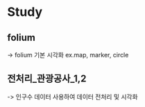 # Study

## folium
-> folium 기본 시각화 ex.map, marker, circle

## 전처리_관광공사_1,2
-> 인구수 데이터 사용하여 데이터 전처리 및 시각화

## 
